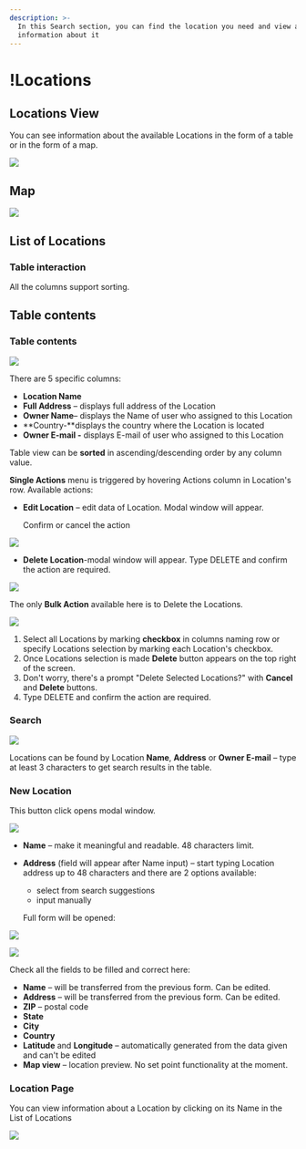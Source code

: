 ```yaml
---
description: >-
  In this Search section, you can find the location you need and view all
  information about it
---
```


# !Locations

## Locations View

You can see information about the available Locations in the form of a table or in the form of a map.

![](../../../.gitbook/assets/list-or-map.png)

## Map

![](../../../.gitbook/assets/map.png)

## List of Locations

### Table interaction

All the columns support sorting.



## Table contents

### Table contents

![](../../../.gitbook/assets/list-of-locations-single-actions.png)

There are 5 specific columns:

* **Location Name** 
* **Full Address** – displays full address of the Location
* **Owner Name**– displays the Name of user who assigned to this Location
* **Country-**displays the country where the Location is located
* **Owner E-mail -** displays E-mail of  user who assigned to this Location

Table view can be **sorted** in ascending/descending order by any column value.

**Single Actions** menu is triggered by hovering Actions column in Location's row. Available actions:

* **Edit Location** – edit data of Location. Modal window will appear. 

  Confirm or cancel the action   

![](../../../.gitbook/assets/list-of-locations-single-actions-edit.png)

* **Delete Location**-modal window will appear. Type DELETE and confirm the action are required.

![](../../../.gitbook/assets/list-of-locations-single-actions-delete.png)



The only **Bulk Action** available here is to Delete the Locations. 

![](../../../.gitbook/assets/list-of-locations-bulk-actions.png)

1. Select all Locations by marking **checkbox** in columns naming row or specify Locations selection by marking each Location's checkbox.
2. Once Locations selection is made **Delete** button appears on the top right of the screen.
3. Don't worry, there's a prompt  "Delete Selected Locations?" with **Cancel** and  **Delete** buttons.
4. Type DELETE and confirm the action are required.



### **Search**

![](../../../.gitbook/assets/search-locations.png)



Locations can be found by Location **Name**, **Address** or **Owner E-mail** – type at least 3 characters to get search results in the table.

### New Location

This button click opens modal window. 

![](../../../.gitbook/assets/create-new-location.png)



* **Name** – make it meaningful and readable. 48 characters limit.
* **Address** \(field will appear after Name input\) – start typing Location address up to 48 characters and there are 2 options available: 

  * select from search suggestions 
  * input manually

  Full form will be opened:

![](../../../.gitbook/assets/new_location.png)

![](../../../.gitbook/assets/location_fullform.png)



Check all the fields to be filled and correct here:

* **Name** – will be transferred from the previous form. Can be edited.
* **Address** – will be transferred from the previous form. Can be edited.
* **ZIP** – postal code
* **State**
* **City**
* **Country**
* **Latitude** and **Longitude** – automatically generated from the data given and can't be edited
* **Map view** – location preview. No set point functionality at the moment.

### Location Page

You can view information about a Location by clicking on its Name in the List of Locations

![](../../../.gitbook/assets/search-page-of-location.png)

